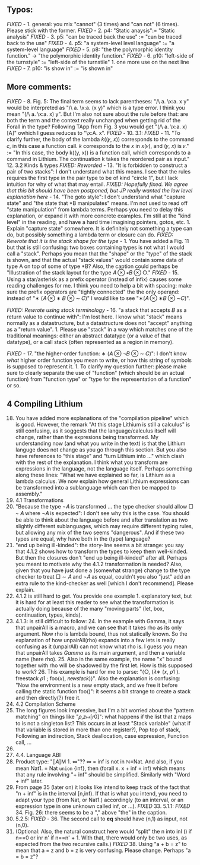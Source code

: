 ## Typos:
*FIXED* - 1. general: you mix "cannot" (3 times) and "can not" (6 times). Please stick with the former.
*FIXED* - 2. p4: "Static anaysis":= "Static analysis"
*FIXED* - 3. p5: "can be traced back the use" :=
                 "can be traced back to the use"
*FIXED* - 4. p5: "a system-level level language" :=
                 "a system-level language"
*FIXED* - 5. p8: "the the polymorphic identity function." →
                 "the polymorphic identity function."
*FIXED* - 6. p10: "left-side of the turnstyle" :=
                  "left-side of the turnstile" 1. one more use on the next line
*FIXED* - 7. p10: "is show in" := "is shown in"

## More comments:

*FIXED* - 8. Fig. 5: The final term seems to lack parentheses: "/\ a. \x:a.
            x y" would be interpreted as "/\ a. \x:a. (x y)" which is a type error. I think
            you mean "(/\ a. \x:a. x) y". But I'm also not sure about the rule before that:
            are both the term and the context really unchanged when getting rid of the
            Forall in the type? Following TApp from Fig. 3 you would get "(/\ a. \x:a. x)[A]" 
            owhich I guess reduces to "\x:A. x".
*FIXED* - 10. 3.1:
*FIXED* - 11. "To clarify further, the body of the lambda 𝑘((𝑦, 𝑥)) corresponds to the command 𝑐, in this case a function call. 𝑘 corresponds to the 𝑥 in 𝑥(𝑣), and (𝑦, 𝑥) is 𝑣." :=
              "In this case, the body k((y, x)) is a function call, which corresponds to a command in Lithium. The continuation k takes the reordered pair as input."
12. 3.2 Kinds & types
  *FIXED: Reworded* - 13. "It is forbidden to construct a pair of two stacks": I don't understand
      what this means. I see that the rules requires the first type in the pair
      type to be of kind "circle 1", but I lack intuition for why of what that
      may entail.
*FIXED: Hopefully fixed. We agree that this bit should have been postponed, but JP really wanted the low level explanation here* - 14. "The goto style": I don't understand what "capture state" and "the state
      that *B manipulates" means. I'm not used to read off "state manipulation"
      from lambda terms. Perhaps you need to delay this explanation, or expand
      it with more concrete examples. I'm still at the "kind level" in the
      reading, and have a hard time imagining pointers, gotos, etc.
    1. Explain "capture state" somewhere. It is definitely not something a type
       can do, but possibly something a lambda term or closure can do. 
*FIXED: Rewrote that it is the stack shape for the type* - 
    1. You have added a Fig. 11 but that is still confusing: two boxes
       containing types is not what I would call a "stack". Perhaps you mean
       that the "shape" or the "type" of the stack is shown, and that the
       actual "stack values" would contain some data of type A on top of some
       of type *B?
      Also, the caption could perhaps be "Illustration of the stack layout for the type 𝐴 ⊗ ∗𝐵 ⊗ ○."
*FIXED* - 15. Using a star/asterisk as a prefix operator (instead of infix) causes some
          reading challenges for me. I think you need to help a bit with spacing:
          make sure the prefix operators are "tightly connected" the the only
          operand: instead of "∗ (𝐴 ⊗ ∗ 𝐵 ⊗ ∼ 𝐶)" I would like to see "∗(𝐴 ⊗ ∗𝐵
          ⊗ ∼𝐶)".

*FIXED: Rewrote using stack terminology* - 
   16. "a stack that accepts 𝐵 as a return value to continue with": I'm lost
      here. I know what "stack" means normally as a datastructure, but
      a datastructure does not "accept" anything as a "return value".
    1. Please use "stack" in a way which matches one of the traditional
       meanings: either an abstract datatype (or a value of that datatype), or
       a call stack (often represented as a region in memory).

*FIXED* - 17. "the higher-order function: ∗ (𝐴 ⊗ ¬𝐵 ⊗ ∼ 𝐶)": I don't know _what_ higher
              order function you mean to write, or how this string of symbols is
              supposed to represent it.
    1. To clarify my question further: please make sure to clearly separate the
       use of "function" (which should be an actual function) from "function
       type" or "type for the representation of a function" or so.

## 4 Compiling Lithium

18. You have added more explanations of the "compilation pipeline" which is
    good. However, the remark "At this stage Lithium is still a calculus" is still
    confusing, as it soggests that the language/calculus itself will change, rather
    than the expresions being transformed. My understanding now (and what you write
    in the text) is that the Lithium languge does not change as you go through this
    section. But you also have references to "this stage" and "turn Lithium into
    ..." which clash with the rest of the explanation. I think what you transform
    are expressions in the language, not the language itself. Perhaps something
    along these lines: "What we have explained so far, is Lithium as a lambda
    calculus. We now explain how general Lithium expressions can be transformed
    into a sublanguage which can then be mapped to assembly."
19. 4.1 Transformations
  20. "Because the type ¬𝐴 is transformed ... the type checker should allow
      □ ∼ 𝐴 where ¬𝐴 is expected": I don't see why this is the case. You should
      be able to think about the language before and after translation as two
      slightly different sublanguages, which may require different typing
      rules, but allowing any mix of the two seems "dangerous". And if these
      two types are equal, why have both in the (type) language?
  21. "end up being ill-kinded": the story-line seems a bit strange: you say
      that 4.1.2 shows how to transform the types to keep them well-kinded. But
      then the closures don't "end up being ill-kinded" after all. Perhaps you
      meant to motivate why the 4.1.2 transformation is needed? Also, given
      that you have just done a (somewhat strange) change to the type checker
      to treat □ ∼ 𝐴 and ¬𝐴 as equal, couldn't you also "just" add an extra
      rule to the kind-checker as well [which I don't recommend]. Please
      explain.
  22. 4.1.2 is still hard to get. You provide one example 1. explanatory text,
      but it is hard for at least this reader to see what the transformation is
      actually doing because of the many "moving parts" (let, box,
      continuation, types, kinds).
  23. 4.1.3: is still difficult to follow:
    24. In the example with Gamma, it says that unpairAll is a macro, and we
        can see that it takes rho as its only argument. Now rho is lambda
        bound, thus not statically known. So the explanation of how
        unpairAll(rho) expands into a few lets is really confusing as it
        (unpairAll) can not know what rho is. I guess you mean that unpairAll
        takes _Gamma_ as its main argument, and then a variable name (here
        rho).
    25. Also in the same example, the name "x" bound together with rho will be
        shadowed by the first let. How is this supposed to work?
    26. This example is hard for me to parse: "⟨○, (𝜆∗ (𝑥, 𝜌1 ). freestack 𝜌1
        ; foo(𝑥), 𝑛𝑒𝑤𝑠𝑡𝑎𝑐𝑘)⟩". Also the explanation is confusing: "Now the
        environment is a new empty stack, and we free it before calling the
        static function foo()": it seems a bit strange to create a stack and
        then directly(?) free it.
27. 4.2 Compilation Scheme
  28. The long figures look impressive, but I'm a bit worried about the
      "pattern matching" on things like "𝜌,𝑧↦[𝑟0]": what happens if the list
      that z maps to is not a singleton list? This occurs in at least "Stack
      variable" (what if that variable is stored in more than one register?),
      Pop top of stack, Following an indirection, Stack deallocation, case
      expression, Function call, ...
  29.       
30. 4.4. Language ABI
  31. Product type: "⟦𝐴⟧M 1. ∞"?? ∞ = inf is not in ℕ=Nat. And also, if you
      mean Nat1. = Nat `union` {inf}, then (forall x. x + inf = inf) which
      means that any rule involving "+ inf" should be simplified. Similarly
      with "Word + inf" later.
  32. From page 35 (later on) it looks like intend to keep track of the fact
      that "n + inf" is in the interval [n,inf). If that is what you intend,
      you need to adapt your type (from Nat, or Nat1.) accordingly (to an
      interval, or an expression type in one unknown called inf, or ...).
*FIXED* 33. 5.1.1:
  *FIXED* 34. Fig. 26: there seems to be a "," above "the" in the caption.
35. 5.2.5:
  *FIXED* - 36. The second call to __eq__ should have (n,1) as input, not (n,0).
  37. (Optional: Also, the natural construct here would "split" the n into inl
      () if n==0 or inr n' if n==n' + 1. With that, there would only be two
      uses, as expected from the two recursive calls.)
  *FIXED* 38. Using "a + b = z" to mean that a = z and b = z is very confusing. Please change. Perhaps "a = b = z"?
